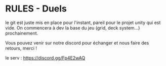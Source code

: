 # RULES - Duels

le git est juste mis en place pour l'instant, pareil pour le projet unity qui est vide.
On commencera à dev la base du jeu (grid, deck system...) prochainement.

Vous pouvez venir sur notre discord pour échanger et nous faire des retours, merci !

le serv : https://discord.gg/Fp4E2wAQ
